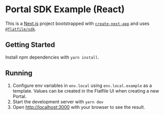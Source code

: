 # Portal SDK Example (React)

This is a [Next.js](https://nextjs.org/) project bootstrapped with [`create-next-app`](https://github.com/vercel/next.js/tree/canary/packages/create-next-app) and uses [`@flatfile/sdk`](https://github.com/FlatFilers/sdk).

## Getting Started

Install npm dependencies with `yarn install`.

## Running

1. Configure env variables in `env.local` using `env.local.example` as a template. Values can be created in the Flatfile UI when creating a new Portal.
2. Start the development server with `yarn dev`
3. Open [http://localhost:3000](http://localhost:3000) with your browser to see the result.
